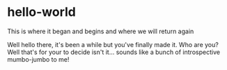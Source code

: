 # hello-world
This is where it began and begins and where we will return again

Well hello there, it's been a while but you've finally made it. Who are you? Well that's for your to decide isn't it... sounds like a bunch of introspective mumbo-jumbo to me!
